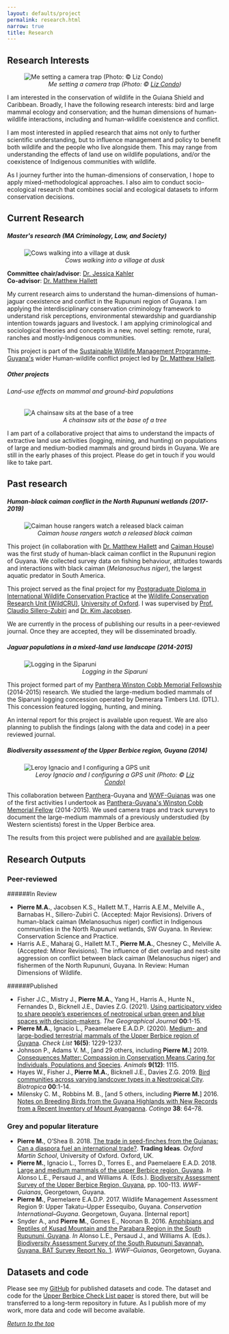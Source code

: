 ```yaml
---
layout: defaults/project
permalink: research.html
narrow: true
title: Research
---
```

<a id="top"></a>
## Research Interests

<figure>
<img src="assets/images/research/wwf_bat3_lcondo.jpg" class = "img-fluid" alt = "Me setting a camera trap (Photo: © Liz Condo)"/>
<text align = "center"><figcaption><i>Me setting a camera trap (Photo: © <a href = "https://www.lizcondo.com/index/G0000hZVx_wtPb50/thumbs" target="_blank">Liz Condo</a>)</i></figcaption></text>
</figure>

I am interested in the conservation of wildlife in the Guiana Shield and Caribbean. Broadly, I have the following research interests: bird and large mammal ecology and conservation; and the human dimensions of human-wildlife interactions, including and human-wildlife coexistence and conflict.

I am most interested in applied research that aims not only to further scientific understanding, but to influence management and policy to benefit both wildlife and the people who live alongside them. This may range from understanding the effects of land use on wildlife populations, and/or the coexistence of Indigenous communities with wildlife.

As I journey further into the human-dimensions of conservation, I hope to apply mixed-methodological approaches. I also aim to conduct socio-ecological research that combines social and ecological datasets to inform conservation decisions. 

## Current Research

##### Master's research (MA Criminology, Law, and Society)

<figure>
<img src="assets/images/research/ma_cows.jpg" class = "img-fluid" alt = "Cows walking into a village at dusk"/>
<text align = "center"><figcaption><i>Cows walking into a village at dusk</i></figcaption></text>
</figure>

**Committee chair/advisor**: <a href = "https://soccrim.clas.ufl.edu/jessica-kahler/" target = "_blank">Dr. Jessica Kahler</a>
<br>**Co-advisor**: <a href = "https://www.rupununiwildlife.org/" target = "_blank">Dr. Matthew Hallett</a>

My current research aims to understand the human-dimensions of human-jaguar coexistence and conflict in the Rupununi region of Guyana. I am applying the interdisciplinary conservation criminology framework to understand risk perceptions, environmental stewardship and guardianship intention towards jaguars and livestock. I am applying criminological and sociological theories and concepts in a new, novel setting: remote, rural, ranches and mostly-Indigenous communities.

This project is part of the <a href = "https://www.swm-programme.info/country-guyana" target = "_blank">Sustainable Wildlife Management Programme-Guyana's</a> wider Human-wildlife conflict project led by <a href = "https://www.rupununiwildlife.org/" target = "_blank">Dr. Matthew Hallett</a>. 

##### Other projects

###### Land-use effects on mammal and ground-bird populations

<figure>
<img src="assets/images/research/landuse.jpg" class = "img-fluid" alt = "A chainsaw sits at the base of a tree"/>
<text align = "center"><figcaption><i>A chainsaw sits at the base of a tree</i></figcaption></text>
</figure>

I am part of a collaborative project that aims to understand the impacts of extractive land use activities (logging, mining, and hunting) on populations of large and medium-bodied mammals and ground birds in Guyana. We are still in the early phases of this project. Please do get in touch if you would like to take part.

## Past research

##### Human-black caiman conflict in the North Rupununi wetlands (2017-2019)

<figure>
<img src="assets/images/research/bc_conflict.jpg" class = "img-fluid" alt = "Caiman house rangers watch a released black caiman"/>
<text align = "center"><figcaption><i>Caiman house rangers watch a released black caiman</i></figcaption></text>
</figure>

This project (in collaboration with <a href = "https://rupununiwildlife.org/">Dr. Matthew Hallett</a> and <a href = "http://caimanhouse.com/">Caiman House</a>) was the first study of human-black caiman conflict in the Rupununi region of Guyana. We collected survey data on fishing behaviour, attitudes towards and interactions with black caiman (<i>Melanosuchus niger</i>), the largest aquatic predator in South America.

This project served as the final project for my <a href = "https://www.wildcru.org/courses/diploma/" target = "_blank">Postgraduate Diploma in International Wildlife Conservation Practice</a> at the <a href = "https://wildcru.org" target = "_blank">Wildlife Conservation Research Unit (WildCRU)</a>, <a href = "https://ox.ac.uk" target = "_blank">University of Oxford</a>. I was supervised by <a href = "https://www.zoo.ox.ac.uk/people/dr-claudio-sillero#/">Prof. Claudio Sillero-Zubiri</a> and <a href = "https://scholar.google.com/citations?user=EVJ010MAAAAJ&hl=fil">Dr. Kim Jacobsen</a>.

We are currently in the process of publishing our results in a peer-reviewed journal. Once they are accepted, they will be disseminated broadly.

##### Jaguar populations in a mixed-land use landscape (2014-2015)

<figure>
<img src="assets/images/research/cobb.jpg" class = "img-fluid" alt = "Logging in the Siparuni"/>
<text align = "center"><figcaption><i>Logging in the Siparuni</i></figcaption></text>
</figure>

This project formed part of my <a href = "https://www.panthera.org/sites/default/files/Panthera_WinstonCobbMemorialFellowship.pdf" target = "_blank">Panthera Winston Cobb Memorial Fellowship</a> (2014-2015) research. We studied the large-medium bodied mammals of the Siparuni logging concession operated by Demerara Timbers Ltd. (DTL). This concession featured logging, hunting, and mining.

An internal report for this project is available upon request. We are also planning to publish the findings (along with the data and code) in a peer reviewed journal.

##### Biodiversity assessment of the Upper Berbice region, Guyana (2014)

<figure>
<img src="assets/images/research/wwf_bat3_lcondo_2.jpg" class = "img-fluid" alt = "Leroy Ignacio and I configuring a GPS unit"/>
<text align = "center"><figcaption><i>Leroy Ignacio and I configuring a GPS unit (Photo: © <a href = "https://www.lizcondo.com/index/G0000hZVx_wtPb50/thumbs" target="_blank">Liz Condo)</a></i></figcaption></text>
</figure>

This collaboration between <a href = "https://panthera.org/" target = "_blank">Panthera</a>-Guyana and <a href = "https://www.wwfguianas.org/" target = "_blank">WWF-Guianas</a> was one of the first activities I undertook as <a href = "https://www.panthera.org/sites/default/files/Panthera_WinstonCobbMemorialFellowship.pdf" target = "_blank">Panthera-Guyana's Winston Cobb Memorial Fellow</a> (2014-2015). We used camera traps and track surveys to document the large-medium mammals of a previously understudied (by Western scientists) forest in the Upper Berbice area. 

The results from this project were published and are <a href = "#peer-reviewed">available below</a>.

## Research Outputs

### Peer-reviewed

######In Review

- **Pierre M.A.**, Jacobsen K.S., Hallett M.T., Harris A.E.M., Melville A., Barnabas H., Sillero-Zubiri C. (Accepted: Major Revisions). Drivers of human-black caiman (Melanosuchus niger) conflict in Indigenous communities in the North Rupununi wetlands, SW Guyana. In Review: Conservation Science and Practice.
- Harris A.E., Maharaj G., Hallett M.T., **Pierre M.A.**, Chesney C., Melville A. (Accepted: Minor Revisions). The influence of diet overlap and nest-site aggression on conflict between black caiman (Melanosuchus niger) and fishermen of the North Rupununi, Guyana. In Review: Human Dimensions of Wildlife.

######Published

- Fisher J.C., Mistry J., **Pierre M.A.**, Yang H., Harris A., Hunte N., Fernandes D., Bicknell J.E., Davies Z.G. (2021). <a href = "https://rgs-ibg.onlinelibrary.wiley.com/doi/10.1111/geoj.12406">Using participatory video to share people’s experiences of neotropical urban green and blue spaces with decision-makers</a>. *The Geographical Journal* **00**:1-15.
- **Pierre M.A.**, Ignacio L., Paeamelaere E.A.D.P. (2020). <a href = "https://checklist.pensoft.net/article/55247/">Medium- and large-bodied terrestrial mammals of the Upper Berbice region of Guyana</a>. *Check List* **16(5)**: 1229-1237.
- Johnson P., Adams V. M., [and 29 others, including **Pierre M.**] 2019. <a href = "https://www.mdpi.com/2076-2615/9/12/1115/htm">Consequences Matter: Compassion in Conservation Means Caring for Individuals, Populations and Species</a>. *Animals* **9(12)**: 1115.
- Hayes W., Fisher J., **Pierre M.A.**, Bicknell J.E., Davies Z.G. 2019. <a href = "https://onlinelibrary.wiley.com/doi/pdf/10.1111/btp.12729">Bird communities across varying landcover types in a Neotropical City</a>. *Biotropica* **00**:1-14.
- Milensky C. M., Robbins M. B., [and 5 others, including **Pierre M.**] 2016. <a href = "https://www.academia.edu/29183954/Notes_on_breeding_birds_from_the_Guyana_highlands_with_new_records_from_a_recent_inventory_of_Mount_Ayanganna">Notes on Breeding Birds from the Guyana Highlands with New Records from a Recent Inventory of Mount Ayanganna</a>. *Cotinga* **38**: 64–78.

### Grey and popular literature

- **Pierre M.**, O’Shea B. 2018. <a href = "">The trade in seed-finches from the Guianas: Can a diaspora fuel an international trade?</a>. **Trading Ideas**. *Oxford Martin School*, University of Oxford. Oxford, UK.
- **Pierre M.**, Ignacio L., Torres D., Torres E., and Paemelaere E.A.D. 2018. <a href = "https://www.researchgate.net/publication/340681593_Large_and_Medium_Mammals_of_the_Upper_Berbice_region_Guyana">Large and medium mammals of the upper Berbice region, Guyana</a>. *In* Alonso L.E., Persaud J., and Williams A. (Eds.). <a href = "https://wwflac.awsassets.panda.org/downloads/biodiversity_assessment_survey_of_the_upper_berbice_region_2018.pdf">Biodiversity Assessment Survey of the Upper Berbice Region, Guyana</a>, pp. 100-113. *WWF-Guianas*, Georgetown, Guyana.
- **Pierre M.**, Paemelaere E.A.D.P. 2017. Wildlife Management Assessment Region 9: Upper Takatu–Upper Essequibo, Guyana. *Conservation International–Guyana*. Georgetown, Guyana. [Internal report]
- Snyder A., and **Pierre M.**, Gomes E., Noonan B. 2016. <a href = "https://www.researchgate.net/publication/319987268_Amphibians_and_Reptiles_of_Kusad_Mountain_and_the_Parabara_Region_in_the_South_Rupununi_Guyana">Amphibians and Reptiles of Kusad Mountain and the Parabara Region in the South Rupununi, Guyana</a>. *In* Alonso L.E., Persaud J., and Williams A. (Eds.). <a href = "https://wwflac.awsassets.panda.org/downloads/wwf_bat_sr_low_res_1.pdf">Biodiversity Assessment Survey of the South Rupununi Savannah, Guyana. BAT Survey Report No. 1</a>. *WWF–Guianas*, Georgetown, Guyana.

## Datasets and code

Please see my <a href = "https://github.com/meshachpierre">GitHub</a> for published datasets and code. The dataset and code for the <a href = "https://checklist.pensoft.net/article/55247/">Upper Berbice Check List paper</a> is stored there, but will be transferred to a long-term repository in future. As I publish more of my work, more data and code will become available.

<a href="#top"><i>Return to the top</i></a>
